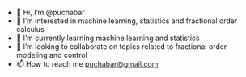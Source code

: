 - 👋 Hi, I’m @puchabar
- 👀 I’m interested in machine learning, statistics and fractional order calculus
- 🌱 I’m currently learning machine learning and statistics
- 💞️ I’m looking to collaborate on topics related to fractional order modeling and control
- 📫 How to reach me puchabar@gmail.com

<!---
puchabar/puchabar is a ✨ special ✨ repository because its `README.md` (this file) appears on your GitHub profile.
You can click the Preview link to take a look at your changes.
--->
